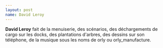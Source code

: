 ```yaml
---
layout: post
name: David Leroy
---
```

**David Leroy** fait de la menuiserie, des scénarios, des déchargements de cargo sur les docks, des plantations d'arbres, des dessins sur son téléphone, de la musique sous les noms de orly ou orly_manufacture.